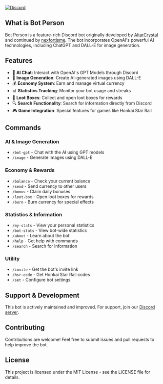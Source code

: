 [![Discord](https://img.shields.io/badge/Discord-7289DA?style=for-the-badge&logo=discord&logoColor=white)](https://discord.gg/MtEG5zMtUR)

## What is Bot Person

Bot Person is a feature-rich Discord bot originally developed by [AltarCrystal](https://github.com/AltarCrystal) and continued by [nexfortisme](https://github.com/nexfortisme). The bot incorporates OpenAI's powerful AI technologies, including ChatGPT and DALL-E for image generation.

## Features

- 🤖 **AI Chat**: Interact with OpenAI's GPT Models through Discord
- 🎨 **Image Generation**: Create AI-generated images using DALL-E
- 💰 **Economy System**: Earn and manage virtual currency
- 📊 **Statistics Tracking**: Monitor your bot usage and streaks
- 🎁 **Loot Boxes**: Collect and open loot boxes for rewards
- 🔍 **Search Functionality**: Search for information directly from Discord
- 🎮 **Game Integration**: Special features for games like Honkai Star Rail

## Commands

### AI & Image Generation
- `/bot-gpt` - Chat with the AI using GPT models
- `/image` - Generate images using DALL-E

### Economy & Rewards
- `/balance` - Check your current balance
- `/send` - Send currency to other users
- `/bonus` - Claim daily bonuses
- `/loot-box` - Open loot boxes for rewards
- `/burn` - Burn currency for special effects

### Statistics & Information
- `/my-stats` - View your personal statistics
- `/bot-stats` - View bot-wide statistics
- `/about` - Learn about the bot
- `/help` - Get help with commands
- `/search` - Search for information

### Utility
- `/invite` - Get the bot's invite link
- `/hsr-code` - Get Honkai Star Rail codes
- `/set` - Configure bot settings

## Support & Development

This bot is actively maintained and improved. For support, join our [Discord server](https://discord.gg/MtEG5zMtUR).

## Contributing

Contributions are welcome! Feel free to submit issues and pull requests to help improve the bot.

## License

This project is licensed under the MIT License - see the LICENSE file for details.
